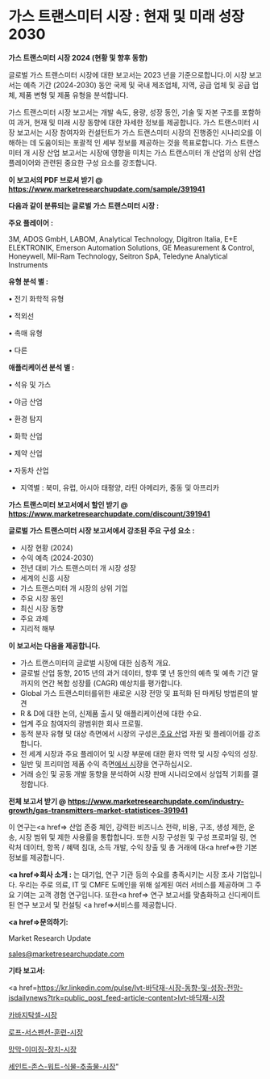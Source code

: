 # 가스 트랜스미터 시장 : 현재 및 미래 성장 2030

<strong>가스 트랜스미터 시장 2024 (현황 및 향후 동향)</strong>

글로벌 가스 트랜스미터 시장에 대한 보고서는 2023 년을 기준으로합니다.이 시장 보고서는 예측 기간 (2024-2030) 동안 국제 및 국내 제조업체, 지역, 공급 업체 및 공급 업체, 제품 변형 및 제품 유형을 분석합니다.

가스 트랜스미터 시장 보고서는 개발 속도, 용량, 성장 동인, 기술 및 자본 구조를 포함하여 과거, 현재 및 미래 시장 동향에 대한 자세한 정보를 제공합니다. 가스 트랜스미터 시장 보고서는 시장 참여자와 컨설턴트가 가스 트랜스미터 시장의 진행중인 시나리오를 이해하는 데 도움이되는 포괄적 인 세부 정보를 제공하는 것을 목표로합니다. 가스 트랜스미터 개 시장 산업 보고서는 시장에 영향을 미치는 가스 트랜스미터 개 산업의 상위 산업 플레이어와 관련된 중요한 구성 요소를 강조합니다.



<strong>이 보고서의 PDF 브로셔 받기 @ <a href=https://www.marketresearchupdate.com/sample/391941>https://www.marketresearchupdate.com/sample/391941</a></strong>



<strong>다음과 같이 분류되는 글로벌 가스 트랜스미터 시장 :</strong>



<strong>주요 플레이어 :</strong>

3M, ADOS GmbH, LABOM, Analytical Technology, Digitron Italia, E+E ELEKTRONIK, Emerson Automation Solutions, GE Measurement & Control, Honeywell, Mil-Ram Technology, Seitron SpA, Teledyne Analytical Instruments



<strong>유형 분석 별 :</strong>

• 전기 화학적 유형

• 적외선

• 촉매 유형

• 다른



<strong>애플리케이션 분석 별 :</strong>

• 석유 및 가스

• 야금 산업

• 환경 탐지

• 화학 산업

• 제약 산업

• 자동차 산업

<ul>
  <li>지역별 : 북미, 유럽, 아시아 태평양, 라틴 아메리카, 중동 및 아프리카</li>
</ul>


<strong>가스 트랜스미터 보고서에서 할인 받기 @ <a href=https://www.marketresearchupdate.com/discount/391941>https://www.marketresearchupdate.com/discount/391941</a></strong>



<strong>글로벌 가스 트랜스미터 시장 보고서에서 강조된 주요 구성 요소 :</strong>
<ul>
  <li>시장 현황 (2024)</li>
  <li>수익 예측 (2024-2030)</li>
  <li>전년 대비 가스 트랜스미터 개 시장 성장</li>
  <li>세계의 신흥 시장</li>
  <li>가스 트랜스미터 개 시장의 상위 기업</li>
  <li>주요 시장 동인</li>
  <li>최신 시장 동향</li>
  <li>주요 과제</li>
  <li>지리적 해부</li>
</ul>


<strong>이 보고서는 다음을 제공합니다.</strong>
<ul>
  <li>가스 트랜스미터의 글로벌 시장에 대한 심층적 개요.</li>
  <li>글로벌 산업 동향, 2015 년의 과거 데이터, 향후 몇 년 동안의 예측 및 예측 기간 말까지의 연간 복합 성장률 (CAGR) 예상치를 평가합니다.</li>
  <li>Global 가스 트랜스미터를위한 새로운 시장 전망 및 표적화 된 마케팅 방법론의 발견</li>
  <li>R &amp; D에 대한 논의, 신제품 출시 및 애플리케이션에 대한 수요.</li>
  <li>업계 주요 참여자의 광범위한 회사 프로필.</li>
  <li>동적 분자 유형 및 대상 측면에서 시장의 구성은<a href=> 주요 산</a>업 자원 및 플레이어를 강조합니다.</li>
  <li>전 세계 시장과 주요 플레이어 및 시장 부문에 대한 환자 역학 및 시장 수익의 성장.</li>
  <li>일반 및 프리미엄 제품 수익 측면<a href=>에서 시</a>장을 연구하십시오.</li>
  <li>거래 승인 및 공동 개발 동향을 분석하여 시장 판매 시나리오에서 상업적 기회를 결정합니다.</li>
</ul>



<strong>전체 보고서 받기 @ <a href=https://www.marketresearchupdate.com/industry-growth/gas-transmitters-market-statistices-391941>https://www.marketresearchupdate.com/industry-growth/gas-transmitters-market-statistices-391941</a></strong>

이 연구는<a href=> 산업 존중</a> 체인, 강력한 비즈니스 전략, 비용, 구조, 생성 제한, 운송, 시장 범위 및 제한 사용률을 통합합니다. 또한 시장 구성원 및 구성 프로파일 링, 연락처 데이터, 항목 / 혜택 침대, 소득 개발, 수익 창출 및 총 거래에 대<a href=>한 기본 </a>정보를 제공합니다.



<strong><a href=>회사 소</a>개 :</strong>
는 대기업, 연구 기관 등의 수요를 충족시키는 시장 조사 기업입니다. 우리는 주로 의료, IT 및 CMFE 도메인을 위해 설계된 여러 서비스를 제공하며 그 주요 기여는 고객 경험 연구입니다. 또한<a href=> 연구 보</a>고서를 맞춤화하고 신디케이트 된 연구 보고서 및 컨설팅 <a href=>서비스</a>를 제공합니다.



<strong><a href=>문의하기:</a></strong>

Market Research Update

sales@marketresearchupdate.com



<strong>기타 보고서:</strong>

<a href=https://kr.linkedin.com/pulse/lvt-바닥재-시장-동향-및-성장-전망-isdailynews?trk=public_post_feed-article-content>lvt-바닥재-시장</a>

<a href=https://www.linkedin.com/pulse/카바지탁셀-시장-동향-및-성장-전망-market-matrix-musings-analysis/>카바지탁셀-시장</a>

<a href=https://www.linkedin.com/pulse/로프-서스펜션-훈련-시장-현재-및-미래-성장-2029-analytics-avenue-adventures-24-ana-ftumf/>로프-서스펜션-훈련-시장</a>

<a href=https://www.linkedin.com/pulse/망막-이미징-장치-시장-경쟁-분석-및-성장-잠재력-2029-survey-spotlight-pro-24-analysis-oqskf/>망막-이미징-장치-시장</a>

<a href=https://www.linkedin.com/pulse/세인트-존스-워트-식물-추출물-시장-규모-및-성장-2023-trend-tracking-tips-360-analysis-bsphf/>세인트-존스-워트-식물-추출물-시장</a>"
